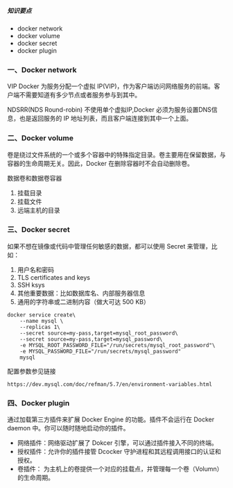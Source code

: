 ##### 知识要点

- docker network
- docker volume
- docker secret
- docker plugin
  
### 一、Docker network

VIP
Docker 为服务分配一个虚拟 IP(VIP)，作为客户端访问网络服务的前端。客户端不需要知道有多少节点或者服务参与到其中。

NDSRR(NDS Round-robin)
不使用单个虚拟IP,Docker 必须为服务设置DNS信息，也是返回服务的 IP 地址列表，而且客户端连接到其中一个上面。

### 二、Docker volume

卷是绕过文件系统的一个或多个容器中的特殊指定目录。卷主要用在保留数据，与容器的生命周期无关。因此，Docker 在删除容器时不会自动删除卷。

数据卷和数据卷容器

1. 挂载目录
2. 挂载文件
3. 远端主机的目录

### 三、Docker secret

如果不想在镜像或代码中管理任何敏感的数据，都可以使用 Secret 来管理，比如：

1. 用户名和密码
2. TLS certificates and keys
3. SSH ksys
4. 其他重要数据：比如数据库名、内部服务器信息
5. 通用的字符串或二进制内容（做大可达 500 KB）


```
docker service create\
    --name mysql \
    --replicas 1\
    --secret source=my-pass,target=mysql_root_password\
    --secret source=my-pass,target=mysql_password\
    -e MYSQL_ROOT_PASSWORD_FILE="/run/secrets/mysql_root_password"\
    -e MYSQL_PASSWORD_FILE="/run/secrets/mysql_password"
    mysql
```

配置参数参见链接
```
https://dev.mysql.com/doc/refman/5.7/en/environment-variables.html
```

### 四、Docker plugin

通过加载第三方插件来扩展 Docker Engine 的功能。插件不会运行在 Docker daemon 中。你可以随时随地启动你的插件。

- 网络插件：网络驱动扩展了 Dokcer 引擎，可以通过插件接入不同的终端。
- 授权插件：允许你的插件接管 Dcocker 守护进程和其远程调用接口的认证和授权。
- 卷插件： 为主机上的卷提供一个对应的挂载点，并管理每一个卷（Volumn）的生命周期。

